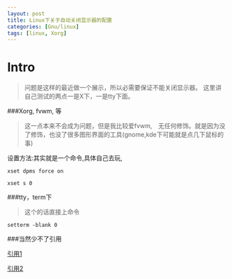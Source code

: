 ```yaml
---
layout: post
title: Linux下关于自动关闭显示器的配置
categories: [Gnu/linux]
tags: [linux, Xorg]
---
```


Intro
====
>问题是这样的最近做一个展示，所以必需要保证不能关闭显示器。
这里讲自己测试的两点一是X下，一是tty下面。

###Xorg, fvwm, 等
>这一点本来不会成为问题，但是我比较爱fvwm,　无任何修饰。就是因为没
了修饰，也没了很多图形界面的工具(gnome,kde下可能就是点几下鼠标的事)

设置方法:其实就是一个命令,具体自己去玩,

`xset dpms force on` 

`xset s 0`


###tty，term下
>这个的话直接上命令

`setterm -blank 0 `


###当然少不了引用

[引用1](https://community.freescale.com/thread/323250)

[引用2](http://socol.iteye.com/blog/1039725)
